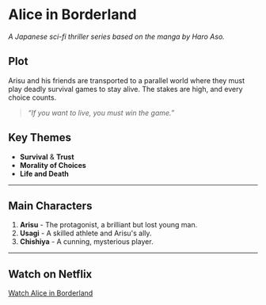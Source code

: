 # Alice in Borderland

*A Japanese sci-fi thriller series based on the manga by Haro Aso.*

## Plot
Arisu and his friends are transported to a parallel world where they must play deadly survival games to stay alive. The stakes are high, and every choice counts.

> *“If you want to live, you must win the game.”*

## Key Themes
- **Survival** & **Trust**
- **Morality of Choices**
- **Life and Death**

---

## Main Characters
1. **Arisu** - The protagonist, a brilliant but lost young man.
2. **Usagi** - A skilled athlete and Arisu's ally.
3. **Chishiya** - A cunning, mysterious player.

---

## Watch on Netflix
[Watch Alice in Borderland](https://www.netflix.com)
